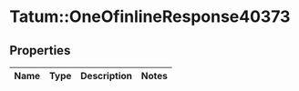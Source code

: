 # Tatum::OneOfinlineResponse40373

## Properties
Name | Type | Description | Notes
------------ | ------------- | ------------- | -------------

